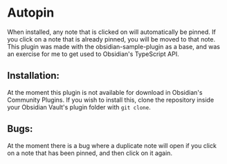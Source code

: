 # Autopin
When installed, any note that is clicked on will automatically be pinned.  If you click on a note that is already pinned, you will be moved to that note.  This plugin was made with the obsidian-sample-plugin as a base, and was an exercise for me to get used to Obsidian's TypeScript API.

## Installation:
At the moment this plugin is not available for download in Obsidian's Community Plugins.  If you wish to install this, clone the repository inside your Obsidian Vault's plugin folder with `git clone`.

## Bugs:
At the moment there is a bug where a duplicate note will open if you click on a note that has been pinned, and then click on it again.